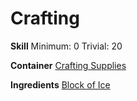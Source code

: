 <!-- TITLE: Ice Cubes -->
<!-- SUBTITLE: A steaming block of solid ice -->

# Crafting
**Skill**
Minimum: 0
Trivial: 20

**Container**
[Crafting Supplies](crafting-supplies)

**Ingredients**
[Block of Ice](block-of-ice)